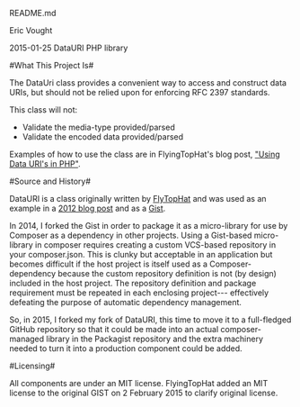 README.md

Eric Vought

2015-01-25 DataURI PHP library

#What This Project Is#

The DataUri class provides a convenient way to access and construct 
data URIs, but should not be relied upon for enforcing RFC 2397 standards.

This class will not:

- Validate the media-type provided/parsed
- Validate the encoded data provided/parsed

Examples of how to use the class are in FlyingTopHat's blog post, ["Using Data URI's in PHP"](http://www.flyingtophat.co.uk/blog/2012/09/08/using-data-uris-in-php.html).

#Source and History#

DataURI is a class originally written by [FlyTopHat](http://www.flyingtophat.co.uk) and was used as an example in a [2012 blog post](http://www.flyingtophat.co.uk/blog/2012/09/08/using-data-uris-in-php.html) and as a [Gist](https://gist.github.com/FlyingTopHat/3661056).

In 2014, I forked the Gist in order to package it as a micro-library for use by Composer as a dependency in other projects.
Using a Gist-based micro-library in composer requires creating a custom VCS-based repository in your composer.json. This is clunky but acceptable in an application but becomes difficult if the host project is itself used as a Composer-dependency because the custom repository definition is not (by design) included in the host project.
The repository definition and package requirement must be repeated in each enclosing project--- effectively defeating the purpose of automatic dependency management.

So, in 2015, I forked my fork of DataURI, this time to move it to a full-fledged GitHub repository so that it could be made into an actual composer-managed library in the Packagist repository and the extra machinery needed to turn it into
a production component could be added.

#Licensing#

All components are under an MIT license. FlyingTopHat added an MIT license to
the original GIST on 2 February 2015 to clarify original license.

